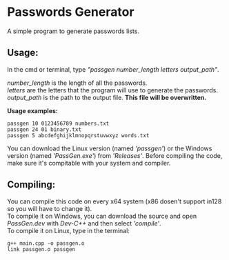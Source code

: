 # Passwords Generator
A simple program to generate passwords lists.

## Usage:
In the cmd or terminal, type *"passgen number_length letters output_path"*.

*number_length* is the length of all the passwords.  
*letters* are the letters that the program will use to generate the passwords.  
*output_path* is the path to the output file. **This file will be overwritten.**

**Usage examples:**  
~~~
passgen 10 0123456789 numbers.txt  
passgen 24 01 binary.txt  
passgen 5 abcdefghijklmnopqrstuvwxyz words.txt
~~~

You can download the Linux version (named *'passgen'*) or the Windows version (named *'PassGen.exe'*) from *'Releases'*.
Before compiling the code, make sure it's compitable with your system and compiler.

## Compiling:
You can compile this code on every x64 system (x86 dosen't support in128 so you will have to change it).  
To compile it on Windows, you can download the source and open *PassGen.dev* with *Dev-C++* and then select *'compile'*.  
To compile it on Linux, type in the terminal:
~~~
g++ main.cpp -o passgen.o
link passgen.o passgen
~~~
